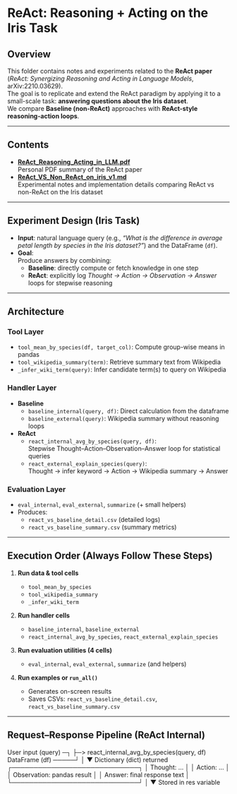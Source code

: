 # ReAct: Reasoning + Acting on the Iris Task

## Overview
This folder contains notes and experiments related to the **ReAct paper** (*ReAct: Synergizing Reasoning and Acting in Language Models*, arXiv:2210.03629).  
The goal is to replicate and extend the ReAct paradigm by applying it to a small-scale task: **answering questions about the Iris dataset**.  
We compare **Baseline (non-ReAct)** approaches with **ReAct-style reasoning-action loops**.

---

## Contents
- **[ReAct_Reasoning_Acting_in_LLM.pdf](./ReAct_Reasoning_Acting_in_LLM.pdf)**  
  Personal PDF summary of the ReAct paper
- **[ReAct_VS_Non_ReAct_on_iris_v1.md](./ReAct_VS_Non_ReAct_on_iris_v1.md)**  
  Experimental notes and implementation details comparing ReAct vs non-ReAct on the Iris dataset

---

## Experiment Design (Iris Task)
- **Input**: natural language query (e.g., *“What is the difference in average petal length by species in the Iris dataset?”*) and the DataFrame (`df`).
- **Goal**:  
  Produce answers by combining:
  - **Baseline**: directly compute or fetch knowledge in one step
  - **ReAct**: explicitly log *Thought → Action → Observation → Answer* loops for stepwise reasoning

---

## Architecture

### Tool Layer
- `tool_mean_by_species(df, target_col)`: Compute group-wise means in pandas  
- `tool_wikipedia_summary(term)`: Retrieve summary text from Wikipedia  
- `_infer_wiki_term(query)`: Infer candidate term(s) to query on Wikipedia  

### Handler Layer
- **Baseline**
  - `baseline_internal(query, df)`: Direct calculation from the dataframe
  - `baseline_external(query)`: Wikipedia summary without reasoning loops
- **ReAct**
  - `react_internal_avg_by_species(query, df)`:  
    Stepwise Thought–Action–Observation–Answer loop for statistical queries  
  - `react_external_explain_species(query)`:  
    Thought → infer keyword → Action → Wikipedia summary → Answer

### Evaluation Layer
- `eval_internal`, `eval_external`, `summarize` (+ small helpers)  
- Produces:
  - `react_vs_baseline_detail.csv` (detailed logs)  
  - `react_vs_baseline_summary.csv` (summary metrics)

---

## Execution Order (Always Follow These Steps)

1. **Run data & tool cells**  
   - `tool_mean_by_species`  
   - `tool_wikipedia_summary`  
   - `_infer_wiki_term`  

2. **Run handler cells**  
   - `baseline_internal`, `baseline_external`  
   - `react_internal_avg_by_species`, `react_external_explain_species`  

3. **Run evaluation utilities (4 cells)**  
   - `eval_internal`, `eval_external`, `summarize` (and helpers)  

4. **Run examples or `run_all()`**  
   - Generates on-screen results  
   - Saves CSVs: `react_vs_baseline_detail.csv`, `react_vs_baseline_summary.csv`

---

## Request–Response Pipeline (ReAct Internal)
User input (query) ─┐
                    ├─> react_internal_avg_by_species(query, df)
DataFrame (df) ─────┘
                          │
                          ▼
                Dictionary (dict) returned
                ┌─────────────────────────────┐
                │ Thought: ...                │
                │ Action: ...                 │
                │ Observation: pandas result  │
                │ Answer: final response text │
                └─────────────────────────────┘
                          │
                          ▼
                   Stored in res variable

